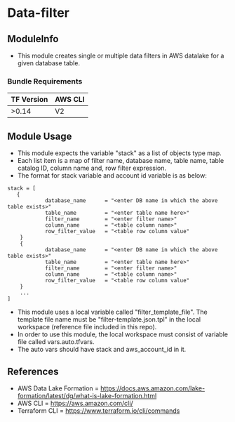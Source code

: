 # Data-filter

## ModuleInfo 

- This module creates single or multiple data filters in AWS datalake for a given database table.


### Bundle Requirements

| TF Version | AWS CLI |
| --- | --- | 
| >0.14 | V2 |

## Module Usage 

- This module expects the variable "stack" as a list of objects type map.
- Each list item is a map of filter name, database name, table name, table catalog ID, column name and, row filter expression.
- The format for stack variable and account id variable is as below:

```
stack = [
   {
            database_name      = "<enter DB name in which the above table exists>"
            table_name         = "<enter table name here>"
            filter_name        = "<enter filter name>"
            column_name        = "<table column name>"
            row_filter_value   = "<table row column value"
    }
    {
            database_name      = "<enter DB name in which the above table exists>"
            table_name         = "<enter table name here>"
            filter_name        = "<enter filter name>"
            column_name        = "<table column name>"
            row_filter_value   = "<table row column value"
    }
    ...
]

```
- This module uses a local variable called "filter_template_file". The template file name must be "filter-template.json.tpl" in the local workspace (reference file included in this repo).
- In order to use this module, the local workspace must consist of variable file called vars.auto.tfvars.
- The auto vars should have stack and aws_account_id in it.

## References
- AWS Data Lake Formation = https://docs.aws.amazon.com/lake-formation/latest/dg/what-is-lake-formation.html
- AWS CLI = https://aws.amazon.com/cli/
- Terraform CLI = https://www.terraform.io/cli/commands

